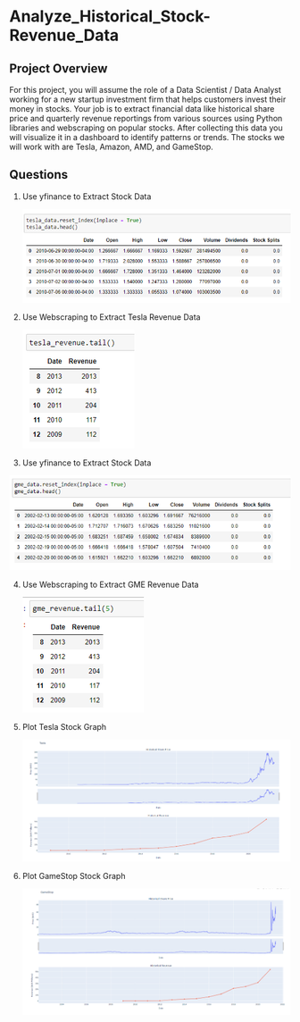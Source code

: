 # Analyze_Historical_Stock-Revenue_Data

## Project Overview 
For this project, you will assume the role of a Data Scientist / Data Analyst working for a new startup investment firm that helps customers invest their money in stocks. Your job is to extract financial data like historical share price and quarterly revenue reportings from various sources using Python libraries and webscraping on popular stocks. After collecting this data you will visualize it in a dashboard to identify patterns or trends. The stocks we will work with are Tesla, Amazon, AMD, and GameStop.

## Questions
1. Use yfinance to Extract Stock Data
   
   ![image](https://github.com/snkty8/Analyze_Historical_Stock-Revenue_Data/blob/main/Question_1.png)

2. Use Webscraping to Extract Tesla Revenue Data
   
   ![image](https://github.com/snkty8/Analyze_Historical_Stock-Revenue_Data/blob/main/Question_2.png)

3. Use yfinance to Extract Stock Data
   
  ![image](https://github.com/snkty8/Analyze_Historical_Stock-Revenue_Data/blob/main/Question_3.png)

4. Use Webscraping to Extract GME Revenue Data
   
   ![image](https://github.com/snkty8/Analyze_Historical_Stock-Revenue_Data/blob/main/Question_4.png)

5. Plot Tesla Stock Graph
    
   ![image](https://github.com/snkty8/Analyze_Historical_Stock-Revenue_Data/blob/main/Tesla.png)
   
6. Plot GameStop Stock Graph
    
   ![image](https://github.com/snkty8/Analyze_Historical_Stock-Revenue_Data/blob/main/Gamestop.png)

